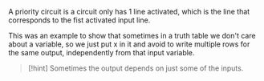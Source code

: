 A priority circuit is a circuit only has 1 line activated, which is the line that corresponds to the fist activated input line.

This was an example to show that sometimes in a truth table we don't care about a variable, so we just put x in it and avoid to write multiple rows for the same output, independently from that input variable.

> [!hint]
> Sometimes the output depends on just some of the inputs.

